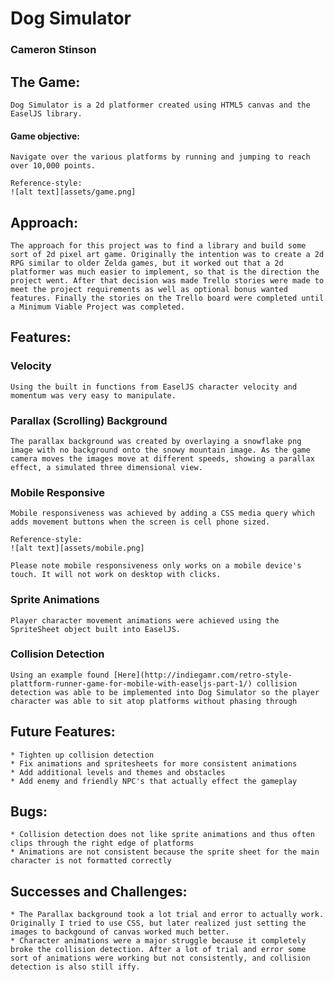 # Dog Simulator
### Cameron Stinson

## The Game:
    Dog Simulator is a 2d platformer created using HTML5 canvas and the EaselJS library.
#### Game objective:
    Navigate over the various platforms by running and jumping to reach over 10,000 points.

    Reference-style: 
    ![alt text][assets/game.png]

    
## Approach:
    The approach for this project was to find a library and build some sort of 2d pixel art game. Originally the intention was to create a 2d RPG similar to older Zelda games, but it worked out that a 2d platformer was much easier to implement, so that is the direction the project went. After that decision was made Trello stories were made to meet the project requirements as well as optional bonus wanted features. Finally the stories on the Trello board were completed until a Minimum Viable Project was completed.

## Features:
### Velocity
    Using the built in functions from EaselJS character velocity and momentum was very easy to manipulate.
### Parallax (Scrolling) Background
    The parallax background was created by overlaying a snowflake png image with no background onto the snowy mountain image. As the game camera moves the images move at different speeds, showing a parallax effect, a simulated three dimensional view.
### Mobile Responsive
    Mobile responsiveness was achieved by adding a CSS media query which adds movement buttons when the screen is cell phone sized.

    Reference-style: 
    ![alt text][assets/mobile.png]

    Please note mobile responsiveness only works on a mobile device's touch. It will not work on desktop with clicks.
### Sprite Animations
    Player character movement animations were achieved using the SpriteSheet object built into EaselJS.
### Collision Detection
    Using an example found [Here](http://indiegamr.com/retro-style-plattform-runner-game-for-mobile-with-easeljs-part-1/) collision detection was able to be implemented into Dog Simulator so the player character was able to sit atop platforms without phasing through

## Future Features:
    * Tighten up collision detection
    * Fix animations and spritesheets for more consistent animations
    * Add additional levels and themes and obstacles
    * Add enemy and friendly NPC's that actually effect the gameplay
## Bugs: 
    * Collision detection does not like sprite animations and thus often clips through the right edge of platforms
    * Animations are not consistent because the sprite sheet for the main character is not formatted correctly
## Successes and Challenges:
    * The Parallax background took a lot trial and error to actually work. Originally I tried to use CSS, but later realized just setting the images to backgound of canvas worked much better.
    * Character animations were a major struggle because it completely broke the collision detection. After a lot of trial and error some sort of animations were working but not consistently, and collision detection is also still iffy. 

